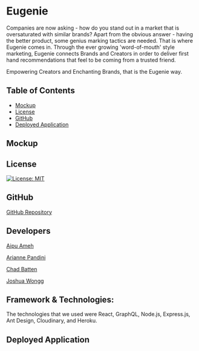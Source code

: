 # Eugenie

Companies are now asking - how do you stand out in a market that is oversaturated with similar brands? Apart from the obvious answer - having the better product, some genius marking tactics are needed. That is where Eugenie comes in. Through the ever growing 'word-of-mouth' style marketing, Eugenie connects Brands and Creators in order to deliver first hand recommendations that feel to be coming from a trusted friend. 

Empowering Creators and Enchanting Brands, that is the Eugenie way. 

## Table of Contents
- [Mockup](#mockup)
- [License](#license)
- [GitHub](#github)
- [Deployed Application](#deployed)

## Mockup

## License

[![License: MIT](https://img.shields.io/badge/License-MIT-yellow.svg)](https://opensource.org/licenses/MIT)

## GitHub
[GitHub Repository](https://github.com/obelisk477/eugenie)

## Developers

[Aipu Ameh](https://github.com/AipuAmeh)

[Arianne Pandini](https://github.com/aripandini)

[Chad Batten](https://github.com/obelisk477)

[Joshua Wongg](https://github.com/joshuawongg)


## Framework & Technologies: 

The technologies that we used were React, GraphQL, Node.js, Express.js, Ant Design, Cloudinary, and Heroku.  

## Deployed Application

[Live EugenieApplication]:(https://pregnant-genie-619af0388864.herokuapp.com/)https://pregnant-genie-619af0388864.herokuapp.com/
